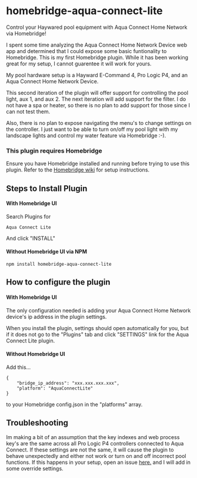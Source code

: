 # homebridge-aqua-connect-lite
Control your Haywared pool equipment with Aqua Connect Home Network via Homebridge!

I spent some time analyzing the Aqua Connect Home Network Device web app and determined that I could expose some basic funtionality to Homebridge. This is my first Homebridge plugin. While it has been working great for my setup, I cannot guarentee it will work for yours.

My pool hardware setup is a Hayward E-Command 4, Pro Logic P4, and an Aqua Connect Home Network Device. 

This second iteration of the plugin will offer support for controlling the pool light, aux 1, and aux 2.  The next iteration will add support for the filter.  I do not have a spa or heater, so there is no plan to add support for those since I can not test them. 

Also, there is no plan to expose navigating the menu's to change settings on the controller.  I just want to be able to turn on/off my pool light with my landscape lights and control my water feature via Homebridge :-).

### This plugin requires Homebridge
Ensure you have Homebridge installed and running before trying to use this plugin.  Refer to the [Homebridge wiki](https://github.com/homebridge/homebridge/wiki) for setup instructions.

## Steps to Install Plugin 
#### With Homebridge UI
Search Plugins for

```
Aqua Connect Lite
```

And click "INSTALL"

#### Without Homebridge UI via NPM
```
npm install homebridge-aqua-connect-lite
```

## How to configure the plugin 
#### With Homebridge UI
The only configuration needed is adding your Aqua Connect Home Network device's ip address in the plugin settings.

When you install the plugin, settings should open automatically for you, but if it does not go to the "Plugins" tab and click "SETTINGS" link for the Aqua Connect Lite plugin.

#### Without Homebridge UI
Add this...

```
{
    "bridge_ip_address": "xxx.xxx.xxx.xxx",
    "platform": "AquaConnectLite"
}
```

to your Homebridge config.json in the "platforms" array.

## Troubleshooting
Im making a bit of an assumption that the key indexes and web process key's are the same across all Pro Logic P4 controllers connected to Aqua Connect. If these settings are not the same, it will cause the plugin to behave unexpectedly and either not work or turn on and off incorrect pool functions. If this happens in your setup, open an issue [here.](https://github.com/cupshir/homebridge-aqua-connect-lite/issues) and I will add in some override settings.